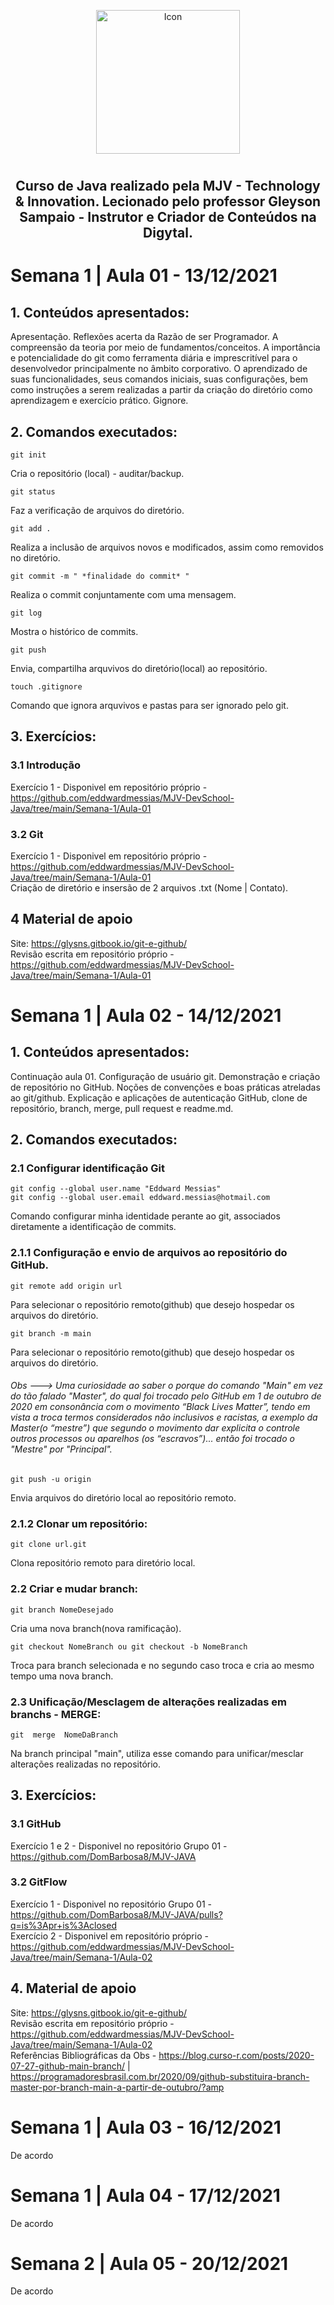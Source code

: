 <p align="center">
  <img alt="Icon" src="https://user-images.githubusercontent.com/83479454/146642203-a59e9b89-33af-4ebe-8ecf-a204dfe5ad23.png" width="230"/></p>
<h1>
  
<h2 align="center">
  Curso de Java realizado pela MJV - Technology &amp; Innovation. Lecionado pelo professor Gleyson Sampaio - Instrutor e Criador de Conteúdos na Digytal.
  </h2>  
  
# Semana 1 | Aula 01 - 13/12/2021 

## 1. Conteúdos apresentados:
  
Apresentação. Reflexões acerta da Razão de ser Programador. A compreensão da teoria por meio de fundamentos/conceitos. A importância e potencialidade do git como ferramenta diária e imprescritível para o desenvolvedor principalmente no âmbito corporativo. O aprendizado de suas funcionalidades, seus comandos iniciais, suas configurações, bem como instruções a serem realizadas a partir da criação do diretório como aprendizagem e exercício prático. Gignore.


## 2. Comandos executados:

``` 
git init
```
Cria o repositório (local) - auditar/backup.
``` 
git status
```
Faz a verificação de arquivos do diretório.
``` 
git add .
```
Realiza a inclusão de arquivos novos e modificados, assim como removidos no diretório.
``` 
git commit -m " *finalidade do commit* "
```
Realiza o commit conjuntamente com uma mensagem.
``` 
git log
```
Mostra o histórico de commits.
```
git push
```
Envia, compartilha arquvivos do diretório(local) ao repositório.
```
touch .gitignore
```
Comando que ignora arquvivos e pastas para ser ignorado pelo git.

## 3. Exercícios:

### 3.1 Introdução
Exercício 1 - Disponivel em repositório próprio - https://github.com/eddwardmessias/MJV-DevSchool-Java/tree/main/Semana-1/Aula-01

### 3.2 Git
Exercício 1 - Disponivel em repositório próprio - https://github.com/eddwardmessias/MJV-DevSchool-Java/tree/main/Semana-1/Aula-01  
Criação de diretório e insersão de 2 arquivos .txt (Nome | Contato).

## 4 Material de apoio
Site: https://glysns.gitbook.io/git-e-github/
</br>
Revisão escrita em repositório próprio - https://github.com/eddwardmessias/MJV-DevSchool-Java/tree/main/Semana-1/Aula-01 
  
# Semana 1 | Aula 02 - 14/12/2021 
## 1. Conteúdos apresentados:

Continuação aula 01. Configuração de usuário git. Demonstração e criação de repositório no GitHub. Noções de convenções e boas práticas atreladas ao git/github. Explicação e aplicações de autenticação GitHub, clone de repositório, branch, merge, pull request e readme.md.

## 2. Comandos executados:

### 2.1 Configurar identificação Git 
```
git config --global user.name "Eddward Messias"
git config --global user.email eddward.messias@hotmail.com
```
Comando configurar minha identidade perante ao git, associados diretamente a identificação de commits.

### 2.1.1 Configuração e envio de arquivos ao repositório do GitHub.
```
git remote add origin url
```
Para selecionar o repositório remoto(github) que desejo hospedar os arquivos do diretório.
```
git branch -m main
```
Para selecionar o repositório remoto(github) que desejo hospedar os arquivos do diretório.
###### Obs ---> Uma curiosidade ao saber o porque do comando "Main" em vez do tão falado "Master", do qual foi trocado pelo GitHub em 1 de outubro de 2020 em consonância com o movimento  “Black Lives Matter”, tendo em vista a troca termos considerados não inclusivos e racistas, a exemplo da  Master(o “mestre”) que segundo o movimento dar explicita o controle outros processos ou aparelhos (os “escravos”)... então foi trocado o "Mestre" por "Principal".

```
git push -u origin
```
Envia arquivos do diretório local ao repositório remoto.

### 2.1.2 Clonar um repositório: 
```
git clone url.git
```
Clona repositório remoto para diretório local.

### 2.2 Criar e mudar branch: 
```
git branch NomeDesejado
```
Cria uma nova branch(nova ramificação).
```
git checkout NomeBranch ou git checkout -b NomeBranch
```
Troca para branch selecionada e no segundo caso troca e cria ao mesmo tempo uma nova branch.

### 2.3 Unificação/Mesclagem de alterações realizadas em branchs - MERGE: 
```
git  merge  NomeDaBranch
```
Na branch principal "main", utiliza esse comando para unificar/mesclar alterações realizadas no repositório.

## 3. Exercícios:

### 3.1 GitHub
Exercício 1 e 2 - Disponivel no repositório Grupo 01 - https://github.com/DomBarbosa8/MJV-JAVA

### 3.2 GitFlow
Exercício 1 - Disponivel no repositório Grupo 01 - https://github.com/DomBarbosa8/MJV-JAVA/pulls?q=is%3Apr+is%3Aclosed
</br>
Exercício 2 - Disponivel em repositório próprio - https://github.com/eddwardmessias/MJV-DevSchool-Java/tree/main/Semana-1/Aula-02

## 4. Material de apoio
Site: https://glysns.gitbook.io/git-e-github/
</br>
Revisão escrita em repositório próprio - https://github.com/eddwardmessias/MJV-DevSchool-Java/tree/main/Semana-1/Aula-02
</br>
Referências Bibliográficas da Obs - https://blog.curso-r.com/posts/2020-07-27-github-main-branch/ | https://programadoresbrasil.com.br/2020/09/github-substituira-branch-master-por-branch-main-a-partir-de-outubro/?amp
  
# Semana 1 | Aula 03 - 16/12/2021 
De acordo    
  
# Semana 1 | Aula 04 - 17/12/2021 
De acordo  
  
# Semana 2 | Aula 05 - 20/12/2021 
De acordo      
